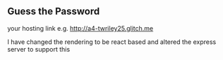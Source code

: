 ## Guess the Password

your hosting link e.g. http://a4-twriley25.glitch.me

I have changed the rendering to be react based and altered the express server to support this